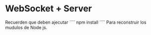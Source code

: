 # WebSocket + Server

Recuerden que deben ajecutar ´´´´ npm install ´´´´ Para reconstruir los mudulos de Node js.

